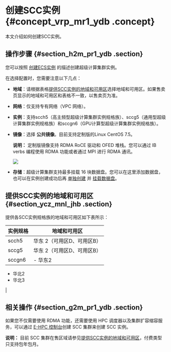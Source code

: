 # 创建SCC实例 {#concept_vrp_mr1_ydb .concept}

本文介绍如何创建SCC实例。

## 操作步骤 {#section_h2m_pr1_ydb .section}

您可以按照 [创建ECS实例](intl.zh-CN/实例/创建实例/使用向导创建实例.md#) 的描述创建超级计算集群实例。

在选择配置时，您需要注意以下几点：

-   **地域**：请根据表格[提供SCC实例的地域和可用区](intl.zh-CN/实例/选择实例规格/超级计算集群（SCC）/创建SCC实例.md#section_ycz_mnl_jhb)选择地域和可用区。如果售卖页显示的地域和可用区和表格不一致，以售卖页为准。
-   **网络**：仅支持专有网络（VPC 网络）。
-   **实例**：支持scch5（高主频型超级计算集群实例规格族）、sccg5（通用型超级计算集群实例规格族）和sccgn6（GPU计算型超级计算集群实例规格族）。
-   **镜像**：选择 **公共镜像**。目前支持定制版的Linux CentOS 7.5。

    **说明：** 定制版镜像支持 RDMA RoCE 驱动和 OFED 堆栈。您可以通过 IB verbs 编程使用 RDMA 功能或者通过 MPI 进行 RDMA 通讯。

    ![](http://static-aliyun-doc.oss-cn-hangzhou.aliyuncs.com/assets/img/9637/15573635215118_zh-CN.png)

-   **存储**：超级计算集群支持最多挂载 16 块数据盘。您可以在这里添加数据盘，也可以在实例创建成功后再 [单独创建](intl.zh-CN/块存储/云盘/创建云盘/创建按量付费云盘.md#) 并 [挂载数据盘](intl.zh-CN/块存储/云盘/挂载云盘.md#)。

## 提供SCC实例的地域和可用区 {#section_ycz_mnl_jhb .section}

提供各SCC实例规格族的地域和可用区如下表所示：

|实例规格|地域和可用区|
|----|------|
|scch5|华东 2（可用区D、可用区B）|
|sccg5|华东 2（可用区D、可用区B）|
|sccgn6| -   华东2
-   华北2
-   华北3

 |

## 相关操作 {#section_g2m_pr1_ydb .section}

如果您不仅需要使用 RDMA 功能，还需要使用 HPC 调度器以及集群扩容缩容服务，可以通过 [E-HPC 控制台](https://ehpc.console.aliyun.com/)创建 SCC 集群来创建 SCC 实例。

**说明：** 目前 SCC 集群在售区域请参见[提供SCC实例的地域和可用区](intl.zh-CN/实例/选择实例规格/超级计算集群（SCC）/创建SCC实例.md#section_ycz_mnl_jhb)，付费类型只支持包年包月。

